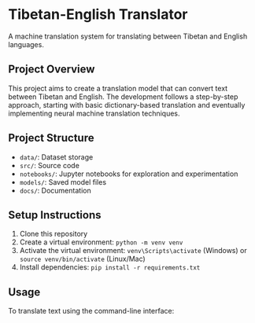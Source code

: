 # Tibetan-English Translator

A machine translation system for translating between Tibetan and English languages.

## Project Overview
This project aims to create a translation model that can convert text between Tibetan and English. The development follows a step-by-step approach, starting with basic dictionary-based translation and eventually implementing neural machine translation techniques.

## Project Structure
- `data/`: Dataset storage
- `src/`: Source code
- `notebooks/`: Jupyter notebooks for exploration and experimentation
- `models/`: Saved model files
- `docs/`: Documentation

## Setup Instructions
1. Clone this repository
2. Create a virtual environment: `python -m venv venv`
3. Activate the virtual environment: `venv\Scripts\activate` (Windows) or `source venv/bin/activate` (Linux/Mac)
4. Install dependencies: `pip install -r requirements.txt`

## Usage
To translate text using the command-line interface: